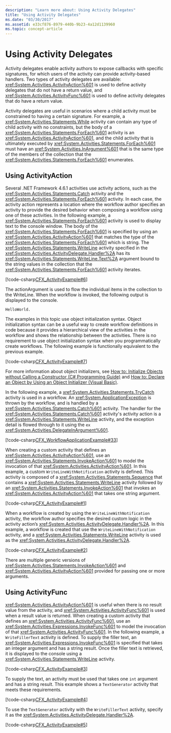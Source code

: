 ```yaml
---
description: "Learn more about: Using Activity Delegates"
title: "Using Activity Delegates"
ms.date: "03/30/2017"
ms.assetid: e33cf876-8979-440b-9b23-4a12d1139960
ms.topic: concept-article
---
```

# Using Activity Delegates

Activity delegates enable activity authors to expose callbacks with specific signatures, for which users of the activity can provide activity-based handlers. Two types of activity delegates are available: <xref:System.Activities.ActivityAction%601> is used to define activity delegates that do not have a return value, and <xref:System.Activities.ActivityFunc%601> is used to define activity delegates that do have a return value.

Activity delegates are useful in scenarios where a child activity must be constrained to having a certain signature. For example, a <xref:System.Activities.Statements.While> activity can contain any type of child activity with no constraints, but the body of a <xref:System.Activities.Statements.ForEach%601> activity is an <xref:System.Activities.ActivityAction%601>, and the child activity that is ultimately executed by <xref:System.Activities.Statements.ForEach%601> must have an <xref:System.Activities.InArgument%601> that is the same type of the members of the collection that the <xref:System.Activities.Statements.ForEach%601> enumerates.

## Using ActivityAction

Several .NET Framework 4.6.1 activities use activity actions, such as the <xref:System.Activities.Statements.Catch> activity and the <xref:System.Activities.Statements.ForEach%601> activity. In each case, the activity action represents a location where the workflow author specifies an activity to provide the desired behavior when composing a workflow using one of these activities. In the following example, a <xref:System.Activities.Statements.ForEach%601> activity is used to display text to the console window. The body of the <xref:System.Activities.Statements.ForEach%601> is specified by using an <xref:System.Activities.ActivityAction%601> that matches the type of the <xref:System.Activities.Statements.ForEach%601> which is string. The <xref:System.Activities.Statements.WriteLine> activity specified in the <xref:System.Activities.ActivityDelegate.Handler%2A> has its <xref:System.Activities.Statements.WriteLine.Text%2A> argument bound to the string values in the collection that the <xref:System.Activities.Statements.ForEach%601> activity iterates.

[!code-csharp[CFX_ActivityExample#6](~/samples/snippets/csharp/VS_Snippets_CFX/CFX_ActivityExample/cs/Program.cs#6)]

The actionArgument is used to flow the individual items in the collection to the WriteLine. When the workflow is invoked, the following output is displayed to the console.

```console
HelloWorld.
```

The examples in this topic use object initialization syntax. Object initialization syntax can be a useful way to create workflow definitions in code because it provides a hierarchical view of the activities in the workflow and shows the relationship between the activities. There is no requirement to use object initialization syntax when you programmatically create workflows. The following example is functionally equivalent to the previous example.

[!code-csharp[CFX_ActivityExample#7](~/samples/snippets/csharp/VS_Snippets_CFX/CFX_ActivityExample/cs/Program.cs#7)]

For more information about object initializers, see [How to: Initialize Objects without Calling a Constructor (C# Programming Guide)](../../csharp/programming-guide/classes-and-structs/how-to-initialize-objects-by-using-an-object-initializer.md) and [How to: Declare an Object by Using an Object Initializer (Visual Basic)](../../visual-basic/programming-guide/language-features/objects-and-classes/how-to-declare-an-object-by-using-an-object-initializer.md).

In the following example, a <xref:System.Activities.Statements.TryCatch> activity is used in a workflow. An <xref:System.ApplicationException> is thrown by the workflow, and is handled by a <xref:System.Activities.Statements.Catch%601> activity. The handler for the <xref:System.Activities.Statements.Catch%601> activity's activity action is a <xref:System.Activities.Statements.WriteLine> activity, and the exception detail is flowed through to it using the `ex` <xref:System.Activities.DelegateInArgument%601>.

[!code-csharp[CFX_WorkflowApplicationExample#33](~/samples/snippets/csharp/VS_Snippets_CFX/cfx_workflowapplicationexample/cs/program.cs#33)]

When creating a custom activity that defines an <xref:System.Activities.ActivityAction%601>, use an <xref:System.Activities.Statements.InvokeAction%601> to model the invocation of that <xref:System.Activities.ActivityAction%601>. In this example, a custom `WriteLineWithNotification` activity is defined. This activity is composed of a <xref:System.Activities.Statements.Sequence> that contains a <xref:System.Activities.Statements.WriteLine> activity followed by an <xref:System.Activities.Statements.InvokeAction%601> that invokes an <xref:System.Activities.ActivityAction%601> that takes one string argument.

[!code-csharp[CFX_ActivityExample#1](~/samples/snippets/csharp/VS_Snippets_CFX/CFX_ActivityExample/cs/Program.cs#1)]

When a workflow is created by using the `WriteLineWithNotification` activity, the workflow author specifies the desired custom logic in the activity action’s <xref:System.Activities.ActivityDelegate.Handler%2A>. In this example, a workflow is created that use the `WriteLineWithNotification` activity, and a <xref:System.Activities.Statements.WriteLine> activity is used as the <xref:System.Activities.ActivityDelegate.Handler%2A>.

[!code-csharp[CFX_ActivityExample#2](~/samples/snippets/csharp/VS_Snippets_CFX/CFX_ActivityExample/cs/Program.cs#2)]

There are multiple generic versions of <xref:System.Activities.Statements.InvokeAction%601> and <xref:System.Activities.ActivityAction%601> provided for passing one or more arguments.

## Using ActivityFunc

<xref:System.Activities.ActivityAction%601> is useful when there is no result value from the activity, and <xref:System.Activities.ActivityFunc%601> is used when a result value is returned. When creating a custom activity that defines an <xref:System.Activities.ActivityFunc%601>, use an <xref:System.Activities.Expressions.InvokeFunc%601> to model the invocation of that <xref:System.Activities.ActivityFunc%601>. In the following example, a `WriteFillerText` activity is defined. To supply the filler text, an <xref:System.Activities.Expressions.InvokeFunc%601> is specified that takes an integer argument and has a string result. Once the filler text is retrieved, it is displayed to the console using a <xref:System.Activities.Statements.WriteLine> activity.

[!code-csharp[CFX_ActivityExample#3](~/samples/snippets/csharp/VS_Snippets_CFX/CFX_ActivityExample/cs/Program.cs#3)]

To supply the text, an activity must be used that takes one `int` argument and has a string result. This example shows a `TextGenerator` activity that meets these requirements.

[!code-csharp[CFX_ActivityExample#4](~/samples/snippets/csharp/VS_Snippets_CFX/CFX_ActivityExample/cs/Program.cs#4)]

To use the `TextGenerator` activity with the `WriteFillerText` activity, specify it as the <xref:System.Activities.ActivityDelegate.Handler%2A>.

[!code-csharp[CFX_ActivityExample#5](~/samples/snippets/csharp/VS_Snippets_CFX/CFX_ActivityExample/cs/Program.cs#5)]
